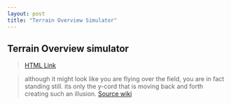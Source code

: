 ```yaml
---
layout: post
title: "Terrain Overview Simulator"
---
```

## Terrain Overview simulator<br/>
>[HTML Link](https://hgleocho.github.io/TerrainOverview/)


>although it might look like you are flying over the field, you are in fact standing still.
its only the y-cord that is moving back and forth creating such an illusion.
>[Source wiki](http://flafla2.github.io/2014/08/09/perlinnoise.html)